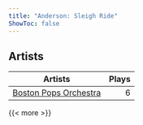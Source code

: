 ```yaml
---
title: "Anderson: Sleigh Ride"
ShowToc: false
---
```


## Artists
Artists | Plays 
----- | -----: 
[Boston Pops Orchestra](/artists/boston-pops-orchestra-136372) | 6

{{< more >}}